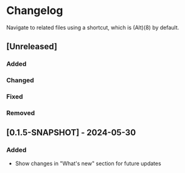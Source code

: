 # Changelog

Navigate to related files using a shortcut, which is (Alt)(8) by default.

## [Unreleased]

### Added

### Changed

### Fixed

### Removed

## [0.1.5-SNAPSHOT] - 2024-05-30

### Added

- Show changes in "What's new" section for future updates
